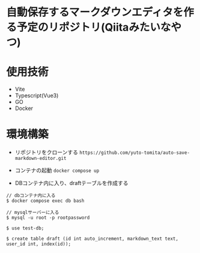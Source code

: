# 自動保存するマークダウンエディタを作る予定のリポジトリ(Qiitaみたいなやつ)

# 使用技術

- Vite
- Typescript(Vue3)
- GO
- Docker

# 環境構築

- リポジトリをクローンする
`https://github.com/yuto-tomita/auto-save-markdown-editor.git`

- コンテナの起動
`docker compose up`

- DBコンテナ内に入り、draftテーブルを作成する

```
// dbコンテナ内に入る
$ docker compose exec db bash

// mysqlサーバーに入る
$ mysql -u root -p rootpassword

$ use test-db;

$ create table draft (id int auto_increment, markdown_text text, user_id int, index(id));
```
